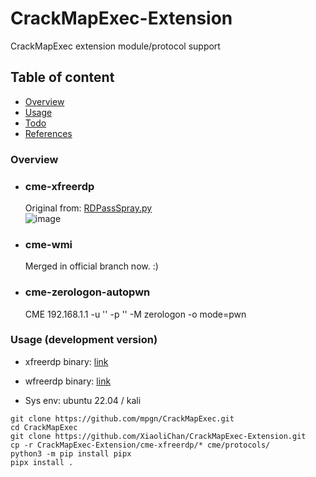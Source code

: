 # CrackMapExec-Extension
CrackMapExec extension module/protocol support

## Table of content

* [Overview](#overview)
* [Usage](#Usage)
* [Todo](#todo)
* [References](#References)

### Overview

- ### cme-xfreerdp
  Original from: [RDPassSpray.py](https://github.com/xFreed0m/RDPassSpray/blob/master/RDPassSpray.py)  
  ![image](https://user-images.githubusercontent.com/30458572/175292568-0d8472eb-7b61-4213-bd00-549f198f4676.png)

- ### cme-wmi
  Merged in official branch now. :)

- ### cme-zerologon-autopwn
  CME 192.168.1.1 -u '' -p '' -M zerologon -o mode=pwn

### Usage (development version)

- xfreerdp binary: [link](https://github.com/FreeRDP/FreeRDP/wiki/PreBuilds)
- wfreerdp binary: [link](https://ci.freerdp.com/job/freerdp-nightly-windows/arch=win64,label=vs2013/)

- Sys env: ubuntu 22.04 / kali
```
git clone https://github.com/mpgn/CrackMapExec.git
cd CrackMapExec
git clone https://github.com/XiaoliChan/CrackMapExec-Extension.git
cp -r CrackMapExec-Extension/cme-xfreerdp/* cme/protocols/
python3 -m pip install pipx
pipx install .
```
